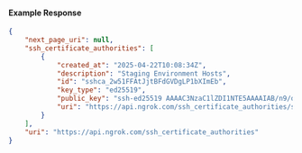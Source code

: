 <!-- Code generated for API Clients. DO NOT EDIT. -->

#### Example Response

```json
{
	"next_page_uri": null,
	"ssh_certificate_authorities": [
		{
			"created_at": "2025-04-22T10:08:34Z",
			"description": "Staging Environment Hosts",
			"id": "sshca_2w51FFAtJjtBFdGVDgLP1bXImEb",
			"key_type": "ed25519",
			"public_key": "ssh-ed25519 AAAAC3NzaC1lZDI1NTE5AAAAIAB/n9/qqcsK29Kk14HljIybcLoxQ/cMG/STOP41+ric",
			"uri": "https://api.ngrok.com/ssh_certificate_authorities/sshca_2w51FFAtJjtBFdGVDgLP1bXImEb"
		}
	],
	"uri": "https://api.ngrok.com/ssh_certificate_authorities"
}
```
